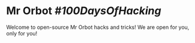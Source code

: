# Mr Orbot *#100DaysOfHacking*

Welcome to open-source Mr Orbot hacks and tricks! We are open for you, only for you!
